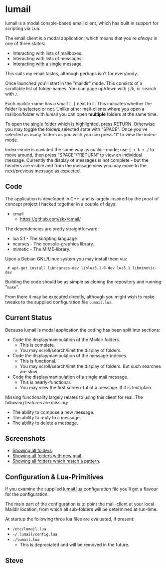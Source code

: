 lumail
======

lumail is a modal console-based email client, which has built in support for scripting
via Lua.

The email client is a modal application, which means that you're *always* in one of three
states:

* Interacting with lists of mailboxes.
* Interacting with lists of messages.
* Interacting with a single message.

This suits my email tastes, although perhaps isn't for everybody.

Once launched you'll start in the "maildir" mode.  This consists of a scrollable list
of folder-names.  You can page up/down with `j/k`, or search with `/`.

Each maildir-name has a small `[ ]` next to it.  This indicates whether the folder is
selected or not.  Unlike other mail-clients where you open a mailbox/folder with lumail
you can open __multiple__ folders at the same time.

To open the single folder which is highlighted, press RETURN.  Otherwise you may toggle
the folders selected state with "SPACE".  Once you've selected as many folders as you
wish you can press "I" to view the index-mode.

Index-mode is naviated the same way as maildir-mode; use `j + k + /` to move around,
then press "SPACE"/"RETURN" to view an individual message.  Currently the display
of messages is not complete - but the headers are visible and from the message
view you may move to the next/previous message as expected.


Code
----

The application is developed in C++, and is largely inspired by the proof of concept project
I hacked together in a couple of days:

* cmail
    * https://github.com/skx/cmail/

The dependencies are pretty straightforward:

* lua 5.1 - The scripting language
* ncurses - The console-graphics library.
* mimetic - The MIME-library.

Upon a Debian GNU/Linux system you may install them via:

     # apt-get install libncurses-dev liblua5.1-0-dev lua5.1 libmimetic-dev

Building the code should be as simple as cloning the repository and running "`make`".

From there it may be executed directly, although you might wish to make tweaks to
the supplied configuration file `lumail.lua`.


Current Status
--------------

Because lumail is modal application the coding has been split into sections:

* Code the display/manipulation of the Maildir folders.
    * This is complete.
    * You may scroll/search/limit the display of folders.
* Code the display/manipulation of the message-indexes.
    * This is functional.
    * You may scroll/search/limit the display of folders.  But such searches are slow.
* Code the display/manipulation of a single mail message.
    * This is nearly-functional.
    * You may view the first screen-ful of a message.  If it is text/plain.

Missing functionality largely relates to using this client for real.
The following features are missing:

* The ability to compose a new message.
* The ability to reply to a message.
* The ability to delete a message.



Screenshots
-----------

* [Showing all folders](img/all.png).
* [Showing all folders with new mail](img/new.png).
* [Showing all folders which match a pattern](img/lj.png).


Configuration & Lua-Primitives
------------------------------

If you examine the supplied [lumail.lua](https://raw.github.com/skx/lumail/master/lumail.lua)
configuration file you'll get a flavour for the configuration.

The main part of the configuration is to  point the mail-client at your local Maildir
location, from which all sub-folders will be determined at run-time.

At startup the following three lua files are evaluated, if present:

* `/etc/lumail.lua`
* `~/.lumail/config.lua`
* `./lumail.lua`
   * This is depreciated and will be removed in the future.


Steve
--

